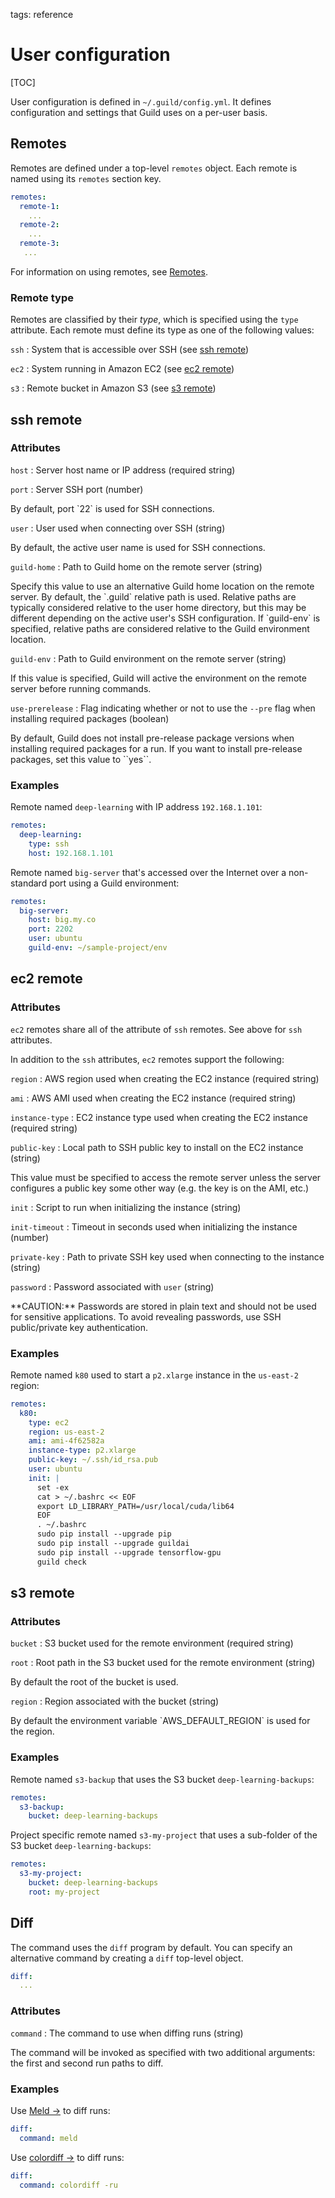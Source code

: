 tags: reference

# User configuration

[TOC]

User configuration is defined in `~/.guild/config.yml`. It defines
configuration and settings that Guild uses on a per-user basis.

## Remotes

Remotes are defined under a top-level `remotes` object. Each remote is
named using its `remotes` section key.

``` yaml
remotes:
  remote-1:
    ...
  remote-2:
    ...
  remote-3:
   ...
```

For information on using remotes, see [Remotes](/docs/remotes/).

### Remote type

Remotes are classified by their *type*, which is specified using the
`type` attribute. Each remote must define its type as one of the
following values:

`ssh`
: System that is accessible over SSH (see [ssh remote](#ssh-remote))

`ec2`
: System running in Amazon EC2 (see [ec2 remote](#ec2-remote))

`s3`
: Remote bucket in Amazon S3 (see [s3 remote](#e3-remote))


## ssh remote

### Attributes

`host`
: Server host name or IP address (required string)

`port`
: Server SSH port (number)
  <p>
  By default, port `22` is used for SSH connections.

`user`
: User used when connecting over SSH (string)
  <p>
  By default, the active user name is used for SSH connections.

`guild-home`
: Path to Guild home on the remote server (string)
  <p>
  Specify this value to use an alternative Guild home location on the
  remote server. By default, the `.guild` relative path is
  used. Relative paths are typically considered relative to the user
  home directory, but this may be different depending on the active
  user's SSH configuration. If `guild-env` is specified, relative
  paths are considered relative to the Guild environment location.

`guild-env`
: Path to Guild environment on the remote server (string)
  <p>
  If this value is specified, Guild will active the environment on the
  remote server before running commands.

`use-prerelease`
: Flag indicating whether or not to use the `--pre` flag when
  installing required packages (boolean)
  <p>
  By default, Guild does not install pre-release package versions when
  installing required packages for a run. If you want to install
  pre-release packages, set this value to ``yes``.

### Examples

Remote named `deep-learning` with IP address `192.168.1.101`:

``` yaml
remotes:
  deep-learning:
    type: ssh
    host: 192.168.1.101
```

Remote named `big-server` that's accessed over the Internet over a
non-standard port using a Guild environment:

``` yaml
remotes:
  big-server:
    host: big.my.co
    port: 2202
    user: ubuntu
    guild-env: ~/sample-project/env
```

## ec2 remote

### Attributes

`ec2` remotes share all of the attribute of `ssh` remotes. See above
for `ssh` attributes.

In addition to the `ssh` attributes, `ec2` remotes support the following:

`region`
: AWS region used when creating the EC2 instance (required string)

`ami`
: AWS AMI used when creating the EC2 instance (required string)

`instance-type`
: EC2 instance type used when creating the EC2 instance (required string)

`public-key`
: Local path to SSH public key to install on the EC2 instance (string)
  <p>
  This value must be specified to access the remote server unless the
  server configures a public key some other way (e.g. the key is on
  the AMI, etc.)

`init`
: Script to run when initializing the instance (string)

`init-timeout`
: Timeout in seconds used when initializing the instance (number)

`private-key`
: Path to private SSH key used when connecting to the instance (string)

`password`
: Password associated with `user` (string)
  <p>
  **CAUTION:** Passwords are stored in plain text and should not be
  used for sensitive applications. To avoid revealing passwords, use
  SSH public/private key authentication.

### Examples

Remote named `k80` used to start a `p2.xlarge` instance in
the `us-east-2` region:

``` yaml
remotes:
  k80:
    type: ec2
    region: us-east-2
    ami: ami-4f62582a
    instance-type: p2.xlarge
    public-key: ~/.ssh/id_rsa.pub
    user: ubuntu
    init: |
      set -ex
      cat > ~/.bashrc << EOF
      export LD_LIBRARY_PATH=/usr/local/cuda/lib64
      EOF
      . ~/.bashrc
      sudo pip install --upgrade pip
      sudo pip install --upgrade guildai
      sudo pip install --upgrade tensorflow-gpu
      guild check
```

## s3 remote

### Attributes

`bucket`
: S3 bucket used for the remote environment (required string)

`root`
: Root path in the S3 bucket used for the remote environment (string)
  <p>
  By default the root of the bucket is used.

`region`
: Region associated with the bucket (string)
  <p>
  By default the environment variable `AWS_DEFAULT_REGION` is used for
  the region.

### Examples

Remote named `s3-backup` that uses the S3 bucket
`deep-learning-backups`:

``` yaml
remotes:
  s3-backup:
    bucket: deep-learning-backups
```

Project specific remote named `s3-my-project` that uses a sub-folder
of the S3 bucket `deep-learning-backups`:

``` yaml
remotes:
  s3-my-project:
    bucket: deep-learning-backups
    root: my-project
```

## Diff

The [](cmd:diff) command uses the `diff` program by default. You can
specify an alternative command by creating a `diff` top-level object.

``` yaml
diff:
  ...
```

### Attributes

`command`
: The command to use when diffing runs (string)
  <p>
  The command will be invoked as specified with two additional
  arguments: the first and second run paths to diff.

### Examples

Use [Meld ->](http://meldmerge.org/) to diff runs:

``` yaml
diff:
  command: meld
```

Use [colordiff ->](https://www.colordiff.org/) to diff runs:

``` yaml
diff:
  command: colordiff -ru
```
